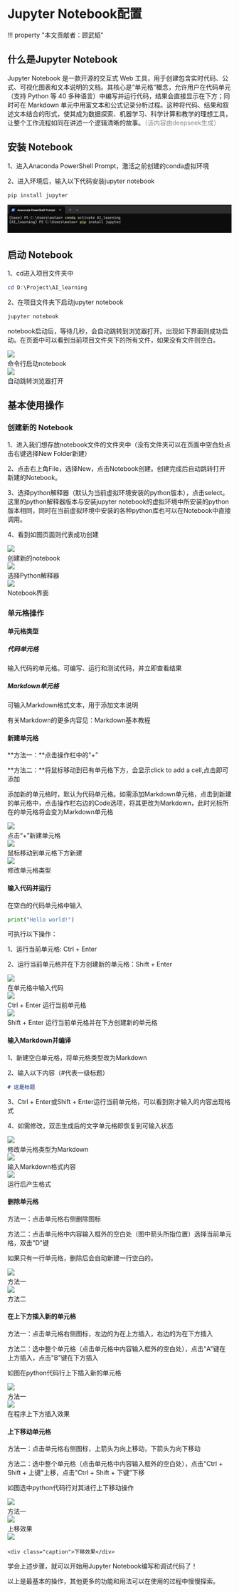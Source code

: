 # Jupyter Notebook配置

!!! property "本文贡献者：顾武韬"

## 什么是Jupyter Notebook

Jupyter Notebook 是一款开源的交互式 Web 工具，用于创建包含实时代码、公式、可视化图表和文本说明的文档。其核心是“单元格”概念，允许用户在代码单元（支持 Python 等 40 多种语言）中编写并运行代码，结果会直接显示在下方；同时可在 Markdown 单元中用富文本和公式记录分析过程。这种将代码、结果和叙述文本结合的形式，使其成为数据探索、机器学习、科学计算和教学的理想工具，让整个工作流程如同在讲述一个逻辑清晰的故事。<span style="color: #888">（该内容由deepseek生成）</span>

## 安装 Notebook

1、进入Anaconda PowerShell Prompt，激活之前创建的conda虚拟环境

2、进入环境后，输入以下代码安装jupyter notebook

```PowerShell title="安装Jupyter" linenums="1"
pip install jupyter
```

![](1.png)

## 启动 Notebook

1、cd进入项目文件夹中

```PowerShell title="进入项目文件夹" linenums="1"
cd D:\Project\AI_learning
```

2、在项目文件夹下启动jupyter notebook

```PowerShell title="启动Jupyter notebook" linenums="1"
jupyter notebook
```

notebook启动后，等待几秒，会自动跳转到浏览器打开。出现如下界面则成功启动。在页面中可以看到当前项目文件夹下的所有文件，如果没有文件则空白。

<div class="gallery">
  <div class="gallery-item" data-src="../2.png" data-caption="命令行启动notebook”">
    <img src="../2.png">
    <div class="caption">命令行启动notebook</div>
  </div>
  <div class="gallery-item" data-src="../3.png" data-caption="自动跳转浏览器打开">
    <img src="../3.png">
    <div class="caption">自动跳转浏览器打开</div>
  </div>
</div>

## 基本使用操作

### 创建新的 Notebook

1、进入我们想存放notebook文件的文件夹中（没有文件夹可以在页面中空白处点击右键选择New Folder新建）

2、点击右上角File，选择New，点击Notebook创建。创建完成后自动跳转打开新建的Notebook。

3、选择python解释器（默认为当前虚拟环境安装的python版本），点击select。这里的python解释器版本与安装jupyter notebook的虚拟环境中所安装的python版本相同，同时在当前虚拟环境中安装的各种python库也可以在Notebook中直接调用。

4、看到如图页面则代表成功创建

<div class="gallery">
  <div class="gallery-item" data-src="../4.png" data-caption="创建新的notebook”">
    <img src="../4.png">
    <div class="caption">创建新的notebook</div>
  </div>
  <div class="gallery-item" data-src="../5.png" data-caption="选择Python解释器">
    <img src="../5.png">
    <div class="caption">选择Python解释器</div>
  </div>
    <div class="gallery-item" data-src="../6.png" data-caption="Notebook界面">
    <img src="../6.png">
    <div class="caption">Notebook界面</div>
  </div>
</div>

### 单元格操作

#### 单元格类型

##### 代码单元格

输入代码的单元格。可编写、运行和测试代码，并立即查看结果

##### Markdown单元格

可输入Markdown格式文本，用于添加文本说明

有关Markdown的更多内容见：Markdown基本教程

#### 新建单元格

**​方法一：​**点击操作栏中的“+”

**​方法二：​**将鼠标移动到已有单元格下方，会显示click to add a cell,点击即可添加

添加新的单元格时，默认为代码单元格。如需添加Markdown单元格，点击到新建的单元格中，点击操作栏右边的Code选项，将其更改为Markdown，此时光标所在的单元格将会变为Markdown单元格

<div class="gallery">
  <div class="gallery-item" data-src="../7.png" data-caption="点击“+”新建单元格">
    <img src="../7.png">
    <div class="caption">点击“+”新建单元格</div>
  </div>
  <div class="gallery-item" data-src="../8.png" data-caption="鼠标移动到单元格下方新建">
    <img src="../8.png">
    <div class="caption">鼠标移动到单元格下方新建</div>
  </div>
    <div class="gallery-item" data-src="../9.png" data-caption="修改单元格类型">
    <img src="../9.png">
    <div class="caption">修改单元格类型</div>
  </div>
</div>

#### 输入代码并运行

在空白的代码单元格中输入

```Python title="测试代码" linenums="1"
print("Hello world!")
```

可执行以下操作：

1、运行当前单元格: Ctrl + Enter

2、运行当前单元格并在下方创建新的单元格：Shift + Enter

<div class="gallery">
  <div class="gallery-item" data-src="../10.png" data-caption="在单元格中输入代码">
    <img src="../10.png">
    <div class="caption">在单元格中输入代码</div>
  </div>
  <div class="gallery-item" data-src="../11.png" data-caption="Ctrl + Enter 运行当前单元格">
    <img src="../11.png">
    <div class="caption">Ctrl + Enter 运行当前单元格</div>
  </div>
  <div class="gallery-item" data-src="../12.png" data-caption="Shift + Enter 运行当前单元格并在下方创建新的单元格">
    <img src="../12.png">
    <div class="caption">Shift + Enter 运行当前单元格并在下方创建新的单元格</div>
  </div>
</div>

#### 输入Markdown并编译

1、新建空白单元格，将单元格类型改为Markdown

2、输入以下内容（#代表一级标题）

```Markdown title="测试代码" linenums="1"
# 这是标题
```

3、Ctrl + Enter或Shift + Enter运行当前单元格，可以看到刚才输入的内容出现格式

4、如需修改，双击生成后的文字单元格即恢复到可输入状态

<div class="gallery">
  <div class="gallery-item" data-src="../13.png" data-caption="修改单元格类型为Markdown">
    <img src="../13.png">
    <div class="caption">修改单元格类型为Markdown</div>
  </div>
  <div class="gallery-item" data-src="../14.png" data-caption="输入Markdown格式内容">
    <img src="../14.png">
    <div class="caption">输入Markdown格式内容</div>
  </div>
  <div class="gallery-item" data-src="../15.png" data-caption="运行后产生格式">
    <img src="../15.png">
    <div class="caption">运行后产生格式</div>
  </div>
</div>

#### 删除单元格

方法一：点击单元格右侧删除图标

方法二：点击单元格中内容输入框外的空白处（图中箭头所指位置）选择当前单元格，双击"D"键

如果只有一行单元格，删除后会自动新建一行空白的。

<div class="gallery">
  <div class="gallery-item" data-src="../16.png" data-caption="方法一">
    <img src="../16.png">
    <div class="caption">方法一</div>
  </div>
  <div class="gallery-item" data-src="../17.png" data-caption="方法二">
    <img src="../17.png">
    <div class="caption">方法二</div>
  </div>
</div>

#### 在上下方插入新的单元格

方法一：点击单元格右侧图标，左边的为在上方插入，右边的为在下方插入

方法二：选中整个单元格（点击单元格中内容输入框外的空白处），点击"A"键在上方插入，点击"B"键在下方插入

如图在python代码行上下插入新的单元格

<div class="gallery">
  <div class="gallery-item" data-src="../18.png" data-caption="方法一">
    <img src="../18.png">
    <div class="caption">方法一</div>
  </div>
  <div class="gallery-item" data-src="../19.png" data-caption="在程序上下方插入效果">
    <img src="../19.png">
    <div class="caption">在程序上下方插入效果</div>
  </div>
</div>

#### 上下移动单元格

方法一：点击单元格右侧图标，上箭头为向上移动，下箭头为向下移动

方法二：选中整个单元格（点击单元格中内容输入框外的空白处），点击"Ctrl + Shift + 上键"上移，点击"Ctrl + Shift + 下键”下移

如图选中python代码行对其进行上下移动操作

<div class="gallery">
  <div class="gallery-item" data-src="../20.png" data-caption="方法一">
    <img src="../20.png">
    <div class="caption">方法一</div>
  </div>
  <div class="gallery-item" data-src="../21.png" data-caption="上移效果">
    <img src="../21.png">
    <div class="caption">上移效果</div>
  </div>
  <div class="gallery-item" data-src="../22.png" data-caption="下移效果">
    <img src="../22.png">

    <div class="caption">下移效果</div>
  </div>
</div>

学会上述步骤，就可以开始用Jupyter Notebook编写和调试代码了！

以上是最基本的操作，其他更多的功能和用法可以在使用的过程中慢慢探索。
